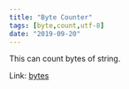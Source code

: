 ```yaml
---
title: "Byte Counter"
tags: [byte,count,utf-8]
date: "2019-09-20"
---
```


This can count bytes of string.

Link: [bytes](https://ethproductions.github.io/bytes)
